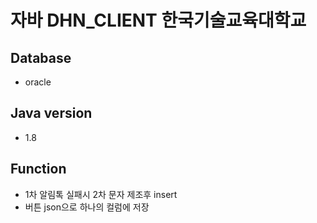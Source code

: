 # 자바 DHN_CLIENT 한국기술교육대학교
## Database
- oracle

## Java version
- 1.8

## Function
- 1차 알림톡 실패시 2차 문자 제조후 insert
- 버튼 json으로 하나의 컬럼에 저장